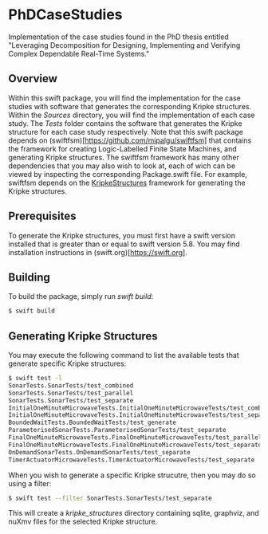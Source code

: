 # PhDCaseStudies
Implementation of the case studies found in the PhD thesis entitled "Leveraging Decomposition for Designing, Implementing and Verifying Complex Dependable Real-Time Systems."

## Overview

Within this swift package, you will find the implementation for the case studies with software that generates the corresponding Kripke structures. Within the *Sources* directory, you will find the implementation of each case study. The *Tests* folder contains the software that generates the Kripke structure for each case study respectively. Note that this swift package depends on (swiftfsm)[https://github.com/mipalgu/swiftfsm] that contains the framework for creating Logic-Labelled Finite State Machines, and generating Kripke structures. The swiftfsm framework has many other dependencies that you may also wish to look at, each of wich can be viewed by inspecting the corresponding Package.swift file. For example, swiftfsm depends on the [KripkeStructures](https://github.com/mipalgu/KripkeStructures) framework for generating the Kripke structures.

## Prerequisites

To generate the Kripke structures, you must first have a swift version installed that is greater than or equal to swift version 5.8. You may find installation instructions in (swift.org)[https://swift.org].

## Building

To build the package, simply run *swift build*:

```bash
$ swift build
```

## Generating Kripke Structures

You may execute the following command to list the available tests that generate specific Kripke structures:

```bash
$ swift test -l
SonarTests.SonarTests/test_combined
SonarTests.SonarTests/test_parallel
SonarTests.SonarTests/test_separate
InitialOneMinuteMicrowaveTests.InitialOneMinuteMicrowaveTests/test_combined
InitialOneMinuteMicrowaveTests.InitialOneMinuteMicrowaveTests/test_separate
BoundedWaitTests.BoundedWaitTests/test_generate
ParameterisedSonarTests.ParameterisedSonarTests/test_separate
FinalOneMinuteMicrowaveTests.FinalOneMinuteMicrowaveTests/test_parallel
FinalOneMinuteMicrowaveTests.FinalOneMinuteMicrowaveTests/test_separate
OnDemandSonarTests.OnDemandSonarTests/test_separate
TimerActuatorMicrowaveTests.TimerActuatorMicrowaveTests/test_separate
```

When you wish to generate a specific Kripke strucutre, then you may do so using a filter:

```bash
$ swift test --filter SonarTests.SonarTests/test_separate
```

This will create a *kripke_structures* directory containing sqlite, graphviz, and nuXmv files for the selected Kripke structure.
